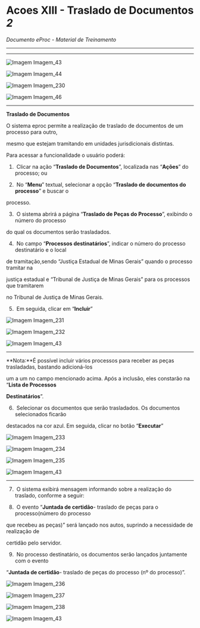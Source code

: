 # Acoes XIII - Traslado de Documentos _2_

*Documento eProc - Material de Treinamento*

---

---

![Imagem Imagem_43](../imgs/Imagem_43.png)

![Imagem Imagem_44](../imgs/Imagem_44.png)

![Imagem Imagem_230](../imgs/Imagem_230.png)

![Imagem Imagem_46](../imgs/Imagem_46.png)


---

**Traslado de Documentos**

O sistema eproc permite a realização de traslado de documentos de um processo para outro,

mesmo que estejam tramitando em unidades jurisdicionais distintas.

Para acessar a funcionalidade o usuário poderá:

1. ​ Clicar na ação “**Traslado de Documentos**”, localizada nas “**Ações**” do processo; ou

2. ​ No “**Menu**” textual, selecionar a opção “**Traslado de documentos do processo**” e buscar o

processo.

3. ​ O sistema abrirá a página “**Traslado de Peças do Processo**”, exibindo o número do processo

do qual os documentos serão trasladados.

4. ​ No campo “**Processos destinatários**”, indicar o número do processo destinatário e o local

de tramitação,sendo “Justiça Estadual de Minas Gerais” quando o processo tramitar na

justiça estadual e “Tribunal de Justiça de Minas Gerais” para os processos que tramitarem

no Tribunal de Justiça de Minas Gerais.

5. ​ Em seguida, clicar em “**Incluir**”

![Imagem Imagem_231](../imgs/Imagem_231.png)

![Imagem Imagem_232](../imgs/Imagem_232.png)

![Imagem Imagem_43](../imgs/Imagem_43.png)


---

**Nota:**É possível incluir vários processos para receber as peças trasladadas, bastando adicioná-los

um a um no campo mencionado acima. Após a inclusão, eles constarão na “**Lista de Processos**

**Destinatários**”.

6. ​ Selecionar os documentos que serão trasladados. Os documentos selecionados ficarão

destacados na cor azul. Em seguida, clicar no botão “**Executar**”

![Imagem Imagem_233](../imgs/Imagem_233.png)

![Imagem Imagem_234](../imgs/Imagem_234.png)

![Imagem Imagem_235](../imgs/Imagem_235.png)

![Imagem Imagem_43](../imgs/Imagem_43.png)


---

7. ​ O sistema exibirá mensagem informando sobre a realização do traslado, conforme a seguir:

8. ​ O evento “**Juntada de certidão**- traslado de peças para o processo(número do processo

que recebeu as peças)” será lançado nos autos, suprindo a necessidade de realização de

certidão pelo servidor.

9. ​ No processo destinatário, os documentos serão lançados juntamente com o evento

“**Juntada de certidão**- traslado de peças do processo (nº do processo)”.

![Imagem Imagem_236](../imgs/Imagem_236.png)

![Imagem Imagem_237](../imgs/Imagem_237.png)

![Imagem Imagem_238](../imgs/Imagem_238.png)

![Imagem Imagem_43](../imgs/Imagem_43.png)
